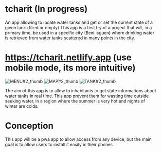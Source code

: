 # tcharit (In progress)
An app allowing to locate water tanks and get or set the current state of a given tank (filled or empty)
This app is a first try of a project that will, in a primary time, be used in a specific city (Beni isguen) where drinking water is retrieved from water tanks scattered in many points in the city.

# https://tcharit.netlify.app (use mobile mode, its more intuitive)

![MENU#2_thumb](https://github.com/user-attachments/assets/b98c238a-0933-43cc-9eb9-b658776f48d3)
![MAP#2_thumb](https://github.com/user-attachments/assets/993bf28b-8194-4fe3-be56-57cf219350cc)
![TANK#2_thumb](https://github.com/user-attachments/assets/120141ad-6724-42a6-b70c-f697d773cd3d)

The aim of this app is to allow to inhabitants to get state informations about water tanks in real time.
This app prevent them for wasting time outside seeking water, in a region where the summer is very hot and nights of winter are colds.


# Conception
This app will be a pwa app to allow access from any device, but the main goal is to allow users to install it easily in their phones.
